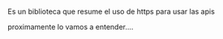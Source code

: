 Es un biblioteca que resume el uso de https para usar las apis

proximamente lo vamos a entender.... 